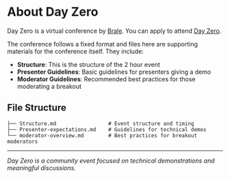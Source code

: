 # About Day Zero

Day Zero is a virtual conference by [Brale](https://brale.xyz). You can apply to attend [Day Zero](https://brale.xyz/events).

The conference follows a fixed format and files here are supporting materials for the conference itself. They include:

* **Structure**: This is the structure of the 2 hour event
* **Presenter Guidelines**: Basic guidelines for presenters giving a demo
* **Moderator Guidelines**: Recommended best practices for those moderating a breakout

## File Structure

```
├── Structure.md                 # Event structure and timing
├── Presenter-expectations.md    # Guidelines for technical demos
└── moderator-overview.md        # Best practices for breakout moderators
```

---
*Day Zero is a community event focused on technical demonstrations and meaningful discussions.*
